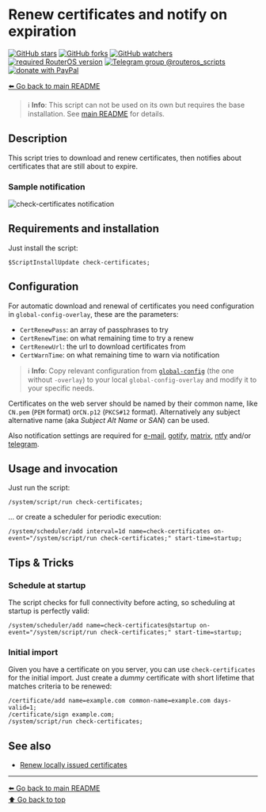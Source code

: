 Renew certificates and notify on expiration
===========================================

[![GitHub stars](https://img.shields.io/github/stars/eworm-de/routeros-scripts?logo=GitHub&style=flat&color=red)](https://github.com/eworm-de/routeros-scripts/stargazers)
[![GitHub forks](https://img.shields.io/github/forks/eworm-de/routeros-scripts?logo=GitHub&style=flat&color=green)](https://github.com/eworm-de/routeros-scripts/network)
[![GitHub watchers](https://img.shields.io/github/watchers/eworm-de/routeros-scripts?logo=GitHub&style=flat&color=blue)](https://github.com/eworm-de/routeros-scripts/watchers)
[![required RouterOS version](https://img.shields.io/badge/RouterOS-7.15-yellow?style=flat)](https://mikrotik.com/download/changelogs/)
[![Telegram group @routeros_scripts](https://img.shields.io/badge/Telegram-%40routeros__scripts-%2326A5E4?logo=telegram&style=flat)](https://t.me/routeros_scripts)
[![donate with PayPal](https://img.shields.io/badge/Like_it%3F-Donate!-orange?logo=githubsponsors&logoColor=orange&style=flat)](https://www.paypal.com/cgi-bin/webscr?cmd=_s-xclick&hosted_button_id=A4ZXBD6YS2W8J)

[⬅️ Go back to main README](../README.md)

> ℹ️ **Info**: This script can not be used on its own but requires the base
> installation. See [main README](../README.md) for details.

Description
-----------

This script tries to download and renew certificates, then notifies about
certificates that are still about to expire.

### Sample notification

![check-certificates notification](check-certificates.d/notification.avif)

Requirements and installation
-----------------------------

Just install the script:

    $ScriptInstallUpdate check-certificates;

Configuration
-------------

For automatic download and renewal of certificates you need configuration
in `global-config-overlay`, these are the parameters:

* `CertRenewPass`: an array of passphrases to try
* `CertRenewTime`: on what remaining time to try a renew
* `CertRenewUrl`: the url to download certificates from
* `CertWarnTime`: on what remaining time to warn via notification

> ℹ️ **Info**: Copy relevant configuration from
> [`global-config`](../global-config.rsc) (the one without `-overlay`) to
> your local `global-config-overlay` and modify it to your specific needs.

Certificates on the web server should be named by their common name, like
`CN.pem` (`PEM` format) or`CN.p12` (`PKCS#12` format). Alternatively any
subject alternative name (aka *Subject Alt Name* or *SAN*) can be used.

Also notification settings are required for
[e-mail](mod/notification-email.md),
[gotify](mod/notification-gotify.md),
[matrix](mod/notification-matrix.md),
[ntfy](mod/notification-ntfy.md) and/or
[telegram](mod/notification-telegram.md).

Usage and invocation
--------------------

Just run the script:

    /system/script/run check-certificates;

... or create a scheduler for periodic execution:

    /system/scheduler/add interval=1d name=check-certificates on-event="/system/script/run check-certificates;" start-time=startup;


Tips & Tricks
-------------

### Schedule at startup

The script checks for full connectivity before acting, so scheduling at
startup is perfectly valid:

    /system/scheduler/add name=check-certificates@startup on-event="/system/script/run check-certificates;" start-time=startup;

### Initial import

Given you have a certificate on you server, you can use `check-certificates`
for the initial import. Just create a *dummy* certificate with short lifetime
that matches criteria to be renewed:

    /certificate/add name=example.com common-name=example.com days-valid=1;
    /certificate/sign example.com;
    /system/script/run check-certificates;

See also
--------

* [Renew locally issued certificates](certificate-renew-issued.md)

---
[⬅️ Go back to main README](../README.md)  
[⬆️ Go back to top](#top)
